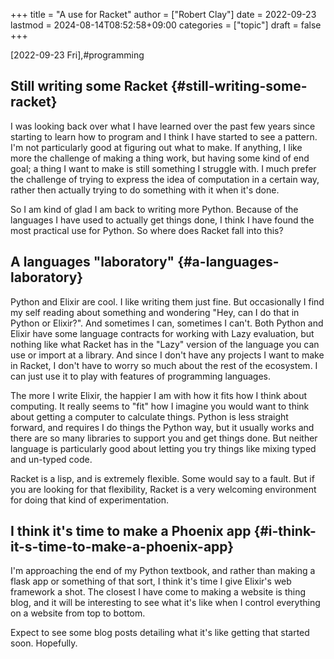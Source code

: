 +++
title = "A use for Racket"
author = ["Robert Clay"]
date = 2022-09-23
lastmod = 2024-08-14T08:52:58+09:00
categories = ["topic"]
draft = false
+++

<span class="timestamp-wrapper"><span class="timestamp">[2022-09-23 Fri]</span></span>,#programming


## Still writing some Racket {#still-writing-some-racket}

I was looking back over what I have learned over the past few years since
starting to learn how to program and I think I have started to see a pattern.
I'm not particularly good at figuring out what to make. If anything, I like more
the challenge of making a thing work, but having some kind of end goal; a thing
I want to make is still something I struggle with. I much prefer the challenge
of trying to express the idea of computation in a certain way, rather then
actually trying to do something with it when it's done.

So I am kind of glad I am back to writing more Python. Because of the languages
I have used to actually get things done, I think I have found the most practical
use for Python. So where does Racket fall into this?


## A languages "laboratory" {#a-languages-laboratory}

Python and Elixir are cool. I like writing them just fine. But occasionally I
find my self reading about something and wondering "Hey, can I do that in Python
or Elixir?". And sometimes I can, sometimes I can't. Both Python and Elixir have
some language contracts for working with Lazy evaluation, but nothing like what
Racket has in the "Lazy" version of the language you can use or import at a
library. And since I don't have any projects I want to make in Racket, I don't
have to worry so much about the rest of the ecosystem. I can just use it to play
with features of programming languages.

The more I write Elixir, the happier I am with how it fits how I think about
computing. It really seems to "fit" how I imagine you would want to think about
getting a computer to calculate things. Python is less straight forward, and
requires I do things the Python way, but it usually works and there are so many
libraries to support you and get things done. But neither language is
particularly good about letting you try things like mixing typed and un-typed
code.

Racket is a lisp, and is extremely flexible. Some would say to a fault. But if
you are looking for that flexibility, Racket is a very welcoming environment for
doing that kind of experimentation.


## I think it's time to make a Phoenix app {#i-think-it-s-time-to-make-a-phoenix-app}

I'm approaching the end of my Python textbook, and rather than making a flask
app or something of that sort, I think it's time I give Elixir's web framework a
shot. The closest I have come to making a website is thing blog, and it will be
interesting to see what it's like when I control everything on a website from
top to bottom.

Expect to see some blog posts detailing what it's like getting that started
soon. Hopefully.
